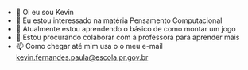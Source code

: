 - 👋 Oi eu sou Kevin
- 👀 Eu estou interessado na matéria Pensamento Computacional
- 🌱 Atualmente estou aprendendo o básico de como montar um jogo
- 💞️ Estou procurando colaborar com a professora para aprender mais
- 📫 Como chegar até mim usa o o meu e-mail kevin.fernandes.paula@escola.pr.gov.br

<!---
kevin/kevindobalacobaco esse ✨ especial ✨ repositório porque seu `README.md` (este arquivo) aparece no seu perfil do GITHub..
Vocẽ pode clicar no link Visualizar para dar uma olhada nas suas alterções.--->
